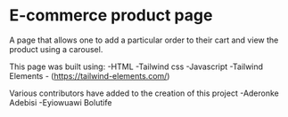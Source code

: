 # E-commerce product page 

A page that allows one to add a particular order to their cart and view the product using a carousel.

This page was built using:
-HTML
-Tailwind css
-Javascript
-Tailwind Elements - (https://tailwind-elements.com/)

Various contributors have added to the creation of this project
-Aderonke Adebisi
-Eyiowuawi Bolutife


